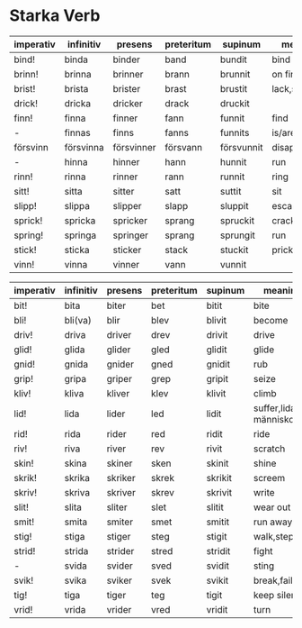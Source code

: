 # Starka Verb

imperativ   | infinitiv |   presens |preteritum |   supinum |   meaning
------------|-----------|-----------|-----------|-----------|----------
 bind!      | binda     | binder    | band      | bundit    | bind
 brinn!     | brinna    | brinner   | brann     | brunnit   | on fire (burn)
 brist!     | brista    | brister   | brast     | brustit   | lack,shortage
 drick!     | dricka    | dricker   | drack     | druckit
 finn!      | finna     | finner    | fann      | funnit    | find
 -          | finnas    | finns     | fanns     | funnits   | is/are/am
 försvinn   | försvinna | försvinner| försvann  | försvunnit| disappear
 -          | hinna     | hinner    | hann      | hunnit    | run
 rinn!      | rinna     | rinner    | rann      | runnit    | ring
 sitt!      | sitta     | sitter    | satt      | suttit    | sit
 slipp!     | slippa    | slipper   | slapp     | sluppit   | escape
 sprick!    | spricka   | spricker  | sprang    | spruckit  | crack
 spring!    | springa   | springer  | sprang    | sprungit  | run
 stick!     | sticka    | sticker   | stack     | stuckit   | prick,sting
 vinn!      | vinna     | vinner    | vann      | vunnit

imperativ   | infinitiv |   presens |preteritum |   supinum | meaning
------------|-----------|-----------|-----------|-----------|----------
 bit!       | bita      | biter     | bet       | bitit     | bite
 bli!       | bli(va)   | blir      | blev      | blivit    | become
 driv!      | driva     | driver    | drev      | drivit    | drive
 glid!      | glida     | glider    | gled      | glidit    | glide
 gnid!      | gnida     | gnider    | gned      | gnidit    | rub
 grip!      | gripa     | griper    | grep      | gripit    | seize
 kliv!      | kliva     | kliver    | klev      | klivit    | climb
 lid!       | lida      | lider     | led       | lidit     | suffer,lidande människor
 rid!       | rida      | rider     | red       | ridit     | ride
 riv!       | riva      | river     | rev       | rivit     | scratch
 skin!      | skina     | skiner    | sken      | skinit    | shine
 skrik!     | skrika    | skriker   | skrek     | skrikit   | screem
 skriv!     | skriva    | skriver   | skrev     | skrivit   | write
 slit!      | slita     | sliter    | slet      | slitit    | wear out
 smit!      | smita     | smiter    | smet      | smitit    | run away
 stig!      | stiga     | stiger    | steg      | stigit    | walk,step
 strid!     | strida    | strider   | stred     | stridit   | fight
 -          | svida     | svider    | sved      | svidit    | sting
 svik!      | svika     | sviker    | svek      | svikit    | break,fail
 tig!       | tiga      | tiger     | teg       | tigit     | keep silent
 vrid!      | vrida     | vrider    | vred      | vridit    | turn

